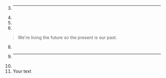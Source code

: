 3.	---
4.	
5. 
6.	
> We're living the future so the present is our past.
8.	
9.	---
10.	
11.	Your text

